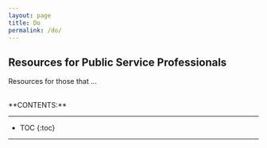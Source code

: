 ```yaml
---
layout: page
title: Do
permalink: /do/
---
```




## Resources for Public Service Professionals 

Resources for those that ...

<br>
**CONTENTS:**

-----------------------

* TOC
{:toc}

-----------------------

<br>

 
